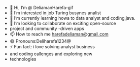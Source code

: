 - 👋 Hi, I’m @ DeliamanHarefa-gif
- 👀 I’m interested in job Turing busynes analist
- 🌱 I’m currently learning howa to data analyst and coding,java.
- 💞️ I’m looking to collaborate on exciting open-source
- project and community -driven apps
- 📫 How to reach me harefadeliaman@gmail.com
- 😄 Pronouns:Deliharefa1234@
- ⚡ Fun fact: i love solving analyst business
- and coding callenges and exploring new
- technologies

<!---
Harefa-gif/Harefa-gif is a ✨ special ✨ repository because its `README.md` (this file) appears on your GitHub profile.
You can click the Preview link to take a look at your changes.
--->
